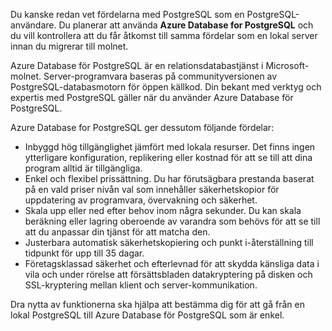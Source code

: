 Du kanske redan vet fördelarna med PostgreSQL som en PostgreSQL-användare. Du planerar att använda **Azure Database for PostgreSQL** och du vill kontrollera att du får åtkomst till samma fördelar som en lokal server innan du migrerar till molnet.

Azure Database för PostgreSQL är en relationsdatabastjänst i Microsoft-molnet. Server-programvara baseras på communityversionen av PostgreSQL-databasmotorn för öppen källkod. Din bekant med verktyg och expertis med PostgreSQL gäller när du använder Azure Database för PostgreSQL.

Azure Database for PostgreSQL ger dessutom följande fördelar:

- Inbyggd hög tillgänglighet jämfört med lokala resurser. Det finns ingen ytterligare konfiguration, replikering eller kostnad för att se till att dina program alltid är tillgängliga.
- Enkel och flexibel prissättning. Du har förutsägbara prestanda baserat på en vald priser nivån val som innehåller säkerhetskopior för uppdatering av programvara, övervakning och säkerhet.
- Skala upp eller ned efter behov inom några sekunder. Du kan skala beräkning eller lagring oberoende av varandra som behövs för att se till att du anpassar din tjänst för att matcha den.
- Justerbara automatisk säkerhetskopiering och punkt i-återställning till tidpunkt för upp till 35 dagar.
- Företagsklassad säkerhet och efterlevnad för att skydda känsliga data i vila och under rörelse att försättsbladen datakryptering på disken och SSL-kryptering mellan klient och server-kommunikation.

Dra nytta av funktionerna ska hjälpa att bestämma dig för att gå från en lokal PostgreSQL till Azure Database för PostgreSQL som är enkel.